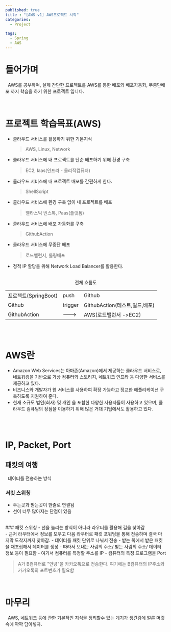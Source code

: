 ```yaml
---
published: true
title : "[AWS-v1] AWS프로젝트 시작"
categories:
  - Project

tags:
  - Spring
  - AWS
---
```


# 들어가며

   &nbsp; AWS를 공부하며, 실제 간단한 프로젝트를 AWS를 통한 배포와 배포자동화, 무중단배포 까지 학습을 하기 위한 프로젝트 입니다.

<br>
  
# 프로젝트 학습목표(AWS)
- 클라우드 서비스를 활용하기 위한 기본지식
  > AWS, Linux, Network
- 클라우드 서비스에 내 프로젝트를 단순 배포하기 위해 환경 구축
  > EC2, Iaas(인프라 - 물리적컴퓨터)
- 클라우드 서비스에 내 프로젝트 배포를 간편하게 한다.
   >ShellScript
- 클라우드 서비스에 환경 구축 없이 내 프로젝트를 배포
  > 엘라스틱 빈스톡, Paas(플랫폼)
- 클라우드 서비스에 배포 자동화를 구축
  > GithubAction
- 클라우드 서비스에 무중단 배포
  >로드밸런서, 롤링배포
- 정적 IP 할당을 위해 Network Load Balancer를 활용한다.

<br>

<center> 전체 흐름도 </center>

||||
|--|--|--|
|프로젝트(SpringBoot)| push|Github|
|Github|trigger|GithubAction(테스트,빌드,배포)
|GithubAction|--->|AWS(로드밸런서 ->EC2)|

<br>
<br>

# AWS란
 - Amazon Web Services는 아마존(Amazon)에서 제공하는 클라우드 서비스로, 네트워킹을 기반으로 가상 컴퓨터와 스토리지, 네트워크 인프라 등 다양한 서비스를 제공하고 있다.
 - 비즈니스와 개발자가 웹 서비스를 사용하여 확장 가능하고 정교한 애플리케이션 구축하도록 지원하여 준다.
 - 현재 소규모 법인(회사) 및 개인 을 포함한 다양한 사용자들이 사용하고 있으며, 클라우드 컴퓨팅의 장점을 이용하기 위해 많은 거대 기업에서도 활용하고 있다.

<br>
<br>

# IP, Packet, Port

## 패킷의 여행
&nbsp; 데이터를 전송하는 방식
### 서킷 스위칭
  - 주는곳과 받는곳이 한줄로 연결됨
  - 선이 너무 많아지는 단점이 있음
<br>
### 패킷 스위칭
  - 선을 늘리는 방식이 아니라 라우터를 활용해 길을 찾아감<br>
  - 근처 라우터에서 정보를 모우고 다음 라우터로 패킷 포워딩을 통해 전송하며 결국 마지막 도착지까지 찾아감.
  - 데이터를 패킷 단위로 나눠서 전송
  - 받는 쪽에서 받은 패킷을 재조립해서 데이터를 생성
  - 따라서 보내는 사람의 주소/ 받는 사람의 주소/ 데이터 정보 등이 필요함
  - 여기서 컴퓨터를 특정할 주소를 IP
  - 컴퓨터의 특정 프로그램을 Port

> A가 B컴퓨터로 "안녕"을 카카오톡으로 전송한다.
> 여기에는 B컴퓨터의 IP주소와 카카오톡의 포트번호가 필요함

<br>


# 마무리
&nbsp; AWS, 네트워크 등에 관한 기본적인 지식을 정리할수 있는 계기가 생긴김에 얼른 머릿속에 꽉꽉 담아넣자.





   


   

